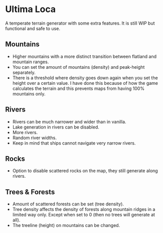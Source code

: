 # Ultima Loca

A temperate terrain generator with some extra features.
It is still WIP but functional and safe to use.

## Mountains
- Higher mountains with a more distinct transition between flatland and mountain ranges.
- You can set the amount of mountains (density) and peak-height separately.
- There is a threshold where density goes down again when you set the height over a certain value. I have done this because of how the game calculates the terrain and this prevents maps from having 100% mountains only.

## Rivers
- Rivers can be much narrower and wider than in vanilla.
- Lake generation in rivers can be disabled.
- More rivers.
- Random river widths.
- Keep in mind that ships cannot navigate very narrow rivers.

## Rocks
- Option to disable scattered rocks on the map, they still generate along rivers.

## Trees & Forests
- Amount of scattered forests can be set (tree density).
- Tree density  affects the density of forests along mountain ridges in a limited way only. Except when set to 0 (then no trees will generate at all).
- The treeline (height) on mountains can be changed.
